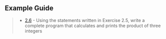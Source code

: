## Example Guide
> - [2.6](https://github.com/Hoid17/Java-How-To-Program-10E/tree/master/Chapter02/Exercises/2.06) - Using the statements written in Exercise 2.5, write a complete program that calculates and prints the product of three integers
